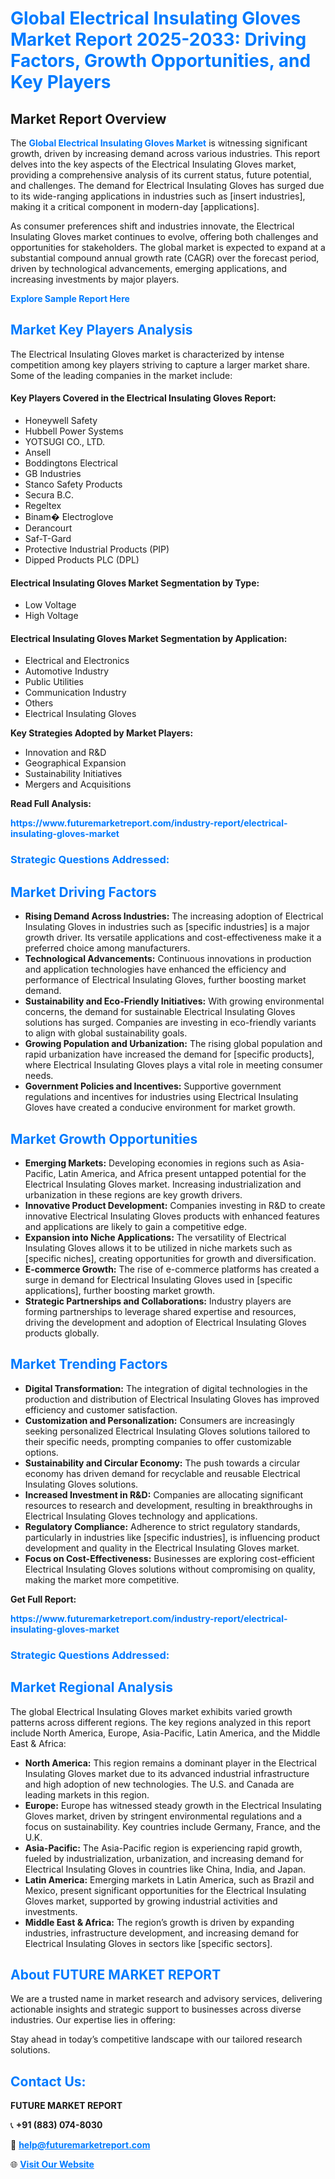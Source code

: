 <h1 style="color: #007BFF;">Global Electrical Insulating Gloves Market Report 2025-2033: Driving Factors, Growth Opportunities, and Key Players</h1>

<section id="overview">
<h2>Market Report Overview</h2>
<p>The <a href="https://www.futuremarketreport.com/industry-report/electrical-insulating-gloves-market" style="color: #007BFF; text-decoration: none;"><strong>Global Electrical Insulating Gloves Market</strong></a> is witnessing significant growth, driven by increasing demand across various industries. This report delves into the key aspects of the Electrical Insulating Gloves market, providing a comprehensive analysis of its current status, future potential, and challenges. The demand for Electrical Insulating Gloves has surged due to its wide-ranging applications in industries such as [insert industries], making it a critical component in modern-day [applications].</p>
<p>As consumer preferences shift and industries innovate, the Electrical Insulating Gloves market continues to evolve, offering both challenges and opportunities for stakeholders. The global market is expected to expand at a substantial compound annual growth rate (CAGR) over the forecast period, driven by technological advancements, emerging applications, and increasing investments by major players.</p>
</section>

<section id="overview">
<p><a href="https://www.futuremarketreport.com/request-sample/reportId=113389" style="color: #007BFF; text-decoration: none;"><strong>Explore Sample Report Here</strong></a></p>
</section>

<section id="key-players">
<h2 style="color: #007BFF;">Market Key Players Analysis</h2>
<p>The Electrical Insulating Gloves market is characterized by intense competition among key players striving to capture a larger market share. Some of the leading companies in the market include:</p>
<h4>Key Players Covered in the Electrical Insulating Gloves Report:</h4>
<ul><li>Honeywell Safety</li><li>Hubbell Power Systems</li><li>YOTSUGI CO., LTD.</li><li>Ansell</li><li>Boddingtons Electrical</li><li>GB Industries</li><li>Stanco Safety Products</li><li>Secura B.C.</li><li>Regeltex</li><li>Binam� Electroglove</li><li>Derancourt</li><li>Saf-T-Gard</li><li>Protective Industrial Products (PIP)</li><li>Dipped Products PLC (DPL)</li></ul>
<h4>Electrical Insulating Gloves Market Segmentation by Type:</h4>
<ul><li>Low Voltage</li><li>High Voltage</li></ul>

<h4>Electrical Insulating Gloves Market Segmentation by Application:</h4>
<ul><li>Electrical and Electronics</li><li>Automotive Industry</li><li>Public Utilities</li><li>Communication Industry</li><li>Others</li><li>Electrical Insulating Gloves</li></ul>
<p><strong>Key Strategies Adopted by Market Players:</strong></p>
<ul>
<li>Innovation and R&D</li>
<li>Geographical Expansion</li>
<li>Sustainability Initiatives</li>
<li>Mergers and Acquisitions</li>
</ul>
</section>

<section>
<p><strong>Read Full Analysis: </strong></p><a href="https://www.futuremarketreport.com/industry-report/electrical-insulating-gloves-market" style="color: #007BFF; text-decoration: none;"><strong>https://www.futuremarketreport.com/industry-report/electrical-insulating-gloves-market</strong></a>
<h3 style="color: #007BFF;">Strategic Questions Addressed:</h3>
</section>

<section id="driving-factors">
<h2 style="color: #007BFF;">Market Driving Factors</h2>
<ul>
<li><strong>Rising Demand Across Industries:</strong> The increasing adoption of Electrical Insulating Gloves in industries such as [specific industries] is a major growth driver. Its versatile applications and cost-effectiveness make it a preferred choice among manufacturers.</li>
<li><strong>Technological Advancements:</strong> Continuous innovations in production and application technologies have enhanced the efficiency and performance of Electrical Insulating Gloves, further boosting market demand.</li>
<li><strong>Sustainability and Eco-Friendly Initiatives:</strong> With growing environmental concerns, the demand for sustainable Electrical Insulating Gloves solutions has surged. Companies are investing in eco-friendly variants to align with global sustainability goals.</li>
<li><strong>Growing Population and Urbanization:</strong> The rising global population and rapid urbanization have increased the demand for [specific products], where Electrical Insulating Gloves plays a vital role in meeting consumer needs.</li>
<li><strong>Government Policies and Incentives:</strong> Supportive government regulations and incentives for industries using Electrical Insulating Gloves have created a conducive environment for market growth.</li>
</ul>
</section>

<section id="growth-opportunities">
<h2 style="color: #007BFF;">Market Growth Opportunities</h2>
<ul>
<li><strong>Emerging Markets:</strong> Developing economies in regions such as Asia-Pacific, Latin America, and Africa present untapped potential for the Electrical Insulating Gloves market. Increasing industrialization and urbanization in these regions are key growth drivers.</li>
<li><strong>Innovative Product Development:</strong> Companies investing in R&D to create innovative Electrical Insulating Gloves products with enhanced features and applications are likely to gain a competitive edge.</li>
<li><strong>Expansion into Niche Applications:</strong> The versatility of Electrical Insulating Gloves allows it to be utilized in niche markets such as [specific niches], creating opportunities for growth and diversification.</li>
<li><strong>E-commerce Growth:</strong> The rise of e-commerce platforms has created a surge in demand for Electrical Insulating Gloves used in [specific applications], further boosting market growth.</li>
<li><strong>Strategic Partnerships and Collaborations:</strong> Industry players are forming partnerships to leverage shared expertise and resources, driving the development and adoption of Electrical Insulating Gloves products globally.</li>
</ul>
</section>

<section id="trending-factors">
<h2 style="color: #007BFF;">Market Trending Factors</h2>
<ul>
<li><strong>Digital Transformation:</strong> The integration of digital technologies in the production and distribution of Electrical Insulating Gloves has improved efficiency and customer satisfaction.</li>
<li><strong>Customization and Personalization:</strong> Consumers are increasingly seeking personalized Electrical Insulating Gloves solutions tailored to their specific needs, prompting companies to offer customizable options.</li>
<li><strong>Sustainability and Circular Economy:</strong> The push towards a circular economy has driven demand for recyclable and reusable Electrical Insulating Gloves solutions.</li>
<li><strong>Increased Investment in R&D:</strong> Companies are allocating significant resources to research and development, resulting in breakthroughs in Electrical Insulating Gloves technology and applications.</li>
<li><strong>Regulatory Compliance:</strong> Adherence to strict regulatory standards, particularly in industries like [specific industries], is influencing product development and quality in the Electrical Insulating Gloves market.</li>
<li><strong>Focus on Cost-Effectiveness:</strong> Businesses are exploring cost-efficient Electrical Insulating Gloves solutions without compromising on quality, making the market more competitive.</li>
</ul>
</section>

<section>
<p><strong>Get Full Report: </strong></p><a href="https://www.futuremarketreport.com/industry-report/electrical-insulating-gloves-market" style="color: #007BFF; text-decoration: none;"><strong>https://www.futuremarketreport.com/industry-report/electrical-insulating-gloves-market</strong></a>
<h3 style="color: #007BFF;">Strategic Questions Addressed:</h3>
</section>


<section id="regional-analysis">
<h2 style="color: #007BFF;">Market Regional Analysis</h2>
<p>The global Electrical Insulating Gloves market exhibits varied growth patterns across different regions. The key regions analyzed in this report include North America, Europe, Asia-Pacific, Latin America, and the Middle East & Africa:</p>
<ul>
<li><strong>North America:</strong> This region remains a dominant player in the Electrical Insulating Gloves market due to its advanced industrial infrastructure and high adoption of new technologies. The U.S. and Canada are leading markets in this region.</li>
<li><strong>Europe:</strong> Europe has witnessed steady growth in the Electrical Insulating Gloves market, driven by stringent environmental regulations and a focus on sustainability. Key countries include Germany, France, and the U.K.</li>
<li><strong>Asia-Pacific:</strong> The Asia-Pacific region is experiencing rapid growth, fueled by industrialization, urbanization, and increasing demand for Electrical Insulating Gloves in countries like China, India, and Japan.</li>
<li><strong>Latin America:</strong> Emerging markets in Latin America, such as Brazil and Mexico, present significant opportunities for the Electrical Insulating Gloves market, supported by growing industrial activities and investments.</li>
<li><strong>Middle East & Africa:</strong> The region’s growth is driven by expanding industries, infrastructure development, and increasing demand for Electrical Insulating Gloves in sectors like [specific sectors].</li>
</ul>
</section>

<footer>
<h2 style="color: #007BFF;">About FUTURE MARKET REPORT</h2>
<p>We are a trusted name in market research and advisory services, delivering actionable insights and strategic support to businesses across diverse industries. Our expertise lies in offering:</p>

<p>Stay ahead in today’s competitive landscape with our tailored research solutions.</p>

<h2 style="color: #007BFF;">Contact Us:</h2>
<p><strong>FUTURE MARKET REPORT</strong></p>
<p>📞 <strong>+91 (883) 074-8030</strong></p>
<p>📧 <strong><a href="mailto:help@futuremarketreport.com" style="color: #007BFF;">help@futuremarketreport.com</a></strong></p>
<p>🌐 <strong><a href="https://www.futuremarketreport.com/" style="color: #007BFF;">Visit Our Website</a></strong></p>
</footer>